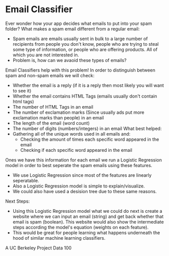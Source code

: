 # Email Classifier

Ever wonder how your app decides what emails to put into your spam folder?
What makes a spam email different from a regular email:
- Spam emails are emails usually sent in bulk to a large number of recipients from people you don't know, people who are trying to steal some type of information, or people who are offering products. All of which you are not interested in. 
- Problem is, how can we avaoid these types of emails?

Email Classifiers help with this problem! 
In order to distinguish between spam and non-spam emails we will check:
  - Whether the email is a reply (if it is a reply then most likely you will want to see it)
  - Whether the email contains HTML Tags (emails usually don't contain html tags)
  - The number of HTML Tags in an email
  - The number of exclamation marks (Since usually ads put more exclamation marks than people) in an email
  - The length of the email (word count)
  - The number of digits (numbers/integers) in an email
  What best helped:
  - Gathering all of the unique words used in all emails and:
    - Checking the amount of times each specific word appeared in the email
    - Checking if each specific word appeared in the email

Ones we have this information for each email we run a Logistic Regression model in order to best seperate the spam emails using these features. 
- We use Logistic Regression since most of the features are linearly seperatable. 
- Also a Logistic Regression model is simple to explain/visualize.  
- We could also have used a desision tree due to these same reasons.

Next Steps:
- Using this Logistic Regression model what we could do next is create a website where we can input an email (string) and get back whether that email is spam (boolean). This website would also show the intermediate steps according the model's equation (weights on each feature).
- This would be great for people learning what happens underneath the hood of similar machine learning classifiers.

A UC Berkeley Project Data 100
